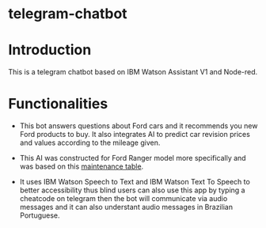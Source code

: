 # telegram-chatbot

# Introduction
This is a telegram chatbot based on IBM Watson Assistant V1 and Node-red.

# Functionalities 
 - This bot answers questions about Ford cars and it recommends you new Ford products to buy. It also integrates AI to predict car revision prices and values according to the mileage given.

 - This AI was constructed for Ford Ranger model more specifically and was based on this [maintenance table](https://www.ford.com.br/servico-ao-cliente/revisao-preco-fixo/ranger/).

 - It uses IBM Watson Speech to Text and IBM Watson Text To Speech to better accessibility thus blind users can also use this app by typing a cheatcode on telegram then the bot will communicate via audio messages and it can also understant audio messages in Brazilian Portuguese.






